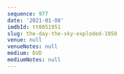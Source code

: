 ```yaml
---
sequence: 977
date: '2021-01-08'
imdbId: tt0051951
slug: the-day-the-sky-exploded-1958
venue: null
venueNotes: null
medium: DVD
mediumNotes: null
---
```


